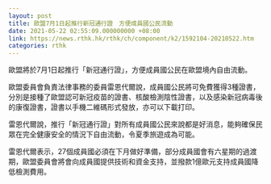 ```yaml
---
layout: post
title: 歐盟7月1日起推行新冠通行證　方便成員國公民流動
date: 2021-05-22 02:55:09.000000000 +08:00
link: https://news.rthk.hk/rthk/ch/component/k2/1592104-20210522.htm
categories: rthk
---
```


歐盟將於7月1日起推行「新冠通行證」，方便成員國公民在歐盟境內自由流動。

歐盟委員會負責法律事務的委員雷恩代爾說，成員國公民將可免費獲得3種證書，分別是接種了歐盟認可新冠疫苗的證書、核酸檢測陰性證書，以及感染新冠病毒後的康復證書，證書以手機二維碼形式發放，亦可以下載打印。

雷恩代爾說，推行「新冠通行證」對所有成員國公民來說都是好消息，能夠確保民眾在完全健康安全的情況下自由流動，令夏季旅遊成為可能。

雷恩代爾表示，27個成員國必須在下月做好準備，部分成員國會有六星期的過渡期，歐盟委員會將會向成員國提供技術和資金支持，並撥款1億歐元支持成員國降低檢測費用。
